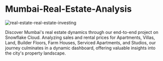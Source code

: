 # Mumbai-Real-Estate-Analysis

![real-estate-real-estate-investing](https://github.com/Vj-r12/Mumbai-Real-Estate-Analysis/assets/123143472/46085b0d-7d4e-479c-a485-46c5d4964403)







Discover Mumbai's real estate dynamics through our end-to-end project on Snowflake Cloud. Analyzing sales and rental prices for Apartments, Villas, Land, Builder Floors, Farm Houses, Serviced Apartments, and Studios, our journey culminates in a dynamic dashboard, offering valuable insights into the city's property landscape.
